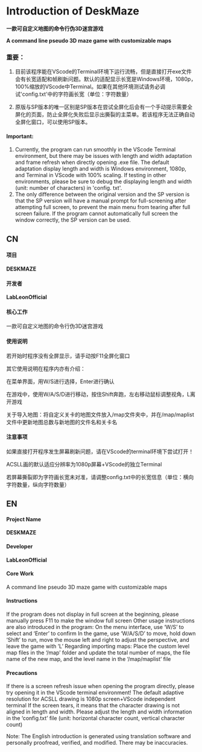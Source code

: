 # Introduction of DeskMaze

**一款可自定义地图的命令行伪3D迷宫游戏**

**A command line pseudo 3D maze game with customizable maps**

### 重要： 

1. 目前该程序能在VScode的Terminal环境下运行流畅，但是直接打开exe文件会有长宽适配和帧刷新问题。默认的适配显示长宽是Windows环境，1080p，100%缩放的VScode中Terminal。如果在其他环境测试请务必调试'config.txt'中的字符画长宽（单位：字符数量） 

2. 原版与SP版本的唯一区别是SP版本在尝试全屏化后会有一个手动提示需要全屏化的页面，防止全屏化失败后显示出撕裂的主菜单。若该程序无法正确自动全屏化窗口，可以使用SP版本。

#### Important: 

1. Currently, the program can run smoothly in the VScode Terminal environment, but there may be issues with length and width adaptation and frame refresh when directly opening .exe file. The default adaptation display length and width is Windows environment, 1080p, and Terminal in VScode with 100% scaling. If testing in other environments, please be sure to debug the displaying length and width (unit: number of characters) in 'config. txt'. 
2. The only difference between the original version and the SP version is that the SP version will have a manual prompt for full-screening after attempting full screen, to prevent the main menu from tearing after full screen failure. If the program cannot automatically full screen the window correctly, the SP version can be used.

## CN

#### 项目

**DESKMAZE**

#### 开发者

**LabLeonOfficial**

#### 核心工作

一款可自定义地图的命令行伪3D迷宫游戏

#### 使用说明

若开始时程序没有全屏显示，请手动按F11全屏化窗口

其它使用说明在程序内亦有介绍：

在菜单界面，用W/S进行选择，Enter进行确认

在游戏中，使用W/A/S/D进行移动，按住Shift奔跑，左右移动鼠标调整视角，L离开游戏

关于导入地图：将自定义关卡的地图文件放入/map文件夹中，并在/map/maplist文件中更新地图总数与新地图的文件名和关卡名

#### 注意事项

如果直接打开程序发生屏幕刷新问题，请在VScode的terminal环境下尝试打开！

ACSLL画的默认适应分辨率为1080p屏幕+VScode的独立Terminal

若屏幕撕裂即为字符画长宽未对准，请调整config.txt中的长宽信息（单位：横向字符数量，纵向字符数量）

## EN

#### Project Name

**DESKMAZE**

#### Developer

**LabLeonOfficial**

#### Core Work

A command line pseudo 3D maze game with customizable maps

#### Instructions

If the program does not display in full screen at the beginning, please manually press F11 to make the window full screen 
Other usage instructions are also introduced in the program: 
On the menu interface, use ‘W/S’ to select and ‘Enter’ to confirm 
In the game, use ‘W/A/S/D’ to move, hold down ‘Shift’ to run, move the mouse left and right to adjust the perspective, and leave the game with ’L’
Regarding importing maps: Place the custom level map files in the ‘/map’ folder and update the total number of maps, the file name of the new map, and the level name in the ‘/map/maplist’ file

#### Precautions

If there is a screen refresh issue when opening the program directly, please try opening it in the VScode terminal environment! 
The default adaptive resolution for ACSLL drawing is 1080p screen+VScode independent terminal 
If the screen tears, it means that the character drawing is not aligned in length and width. Please adjust the length and width information in the ‘config.txt’ file (unit: horizontal character count, vertical character count)

Note: The English introduction is generated using translation software and personally proofread, verified, and modified. There may be inaccuracies.

